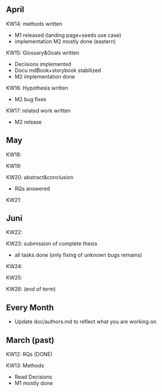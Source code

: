 ## April

KW14: methods written
- M1 released (landing page+seeds use case)
- implementation M2 mostly done (eastern)

KW15: Glossary&Goals written
- Decisions implemented
- Docu mdBook+storybook stabilized
- M2 implementation done

KW16: Hypothesis written
- M2 bug fixes

KW17: related work written
- M2 release

## May

KW18:

KW19:

KW20: abstract&conclusion
- RQs answered

KW21:

## Juni

KW22:

KW23: submission of complete thesis
- all tasks done (only fixing of unknown bugs remains)

KW24:

KW25:

KW26: (end of term)

## Every Month

- Update doc/authors.md to reflect what you are working on

## March (past)

KW12: RQs (DONE)

KW13: Methods
- Read Decisions
- M1 mostly done
